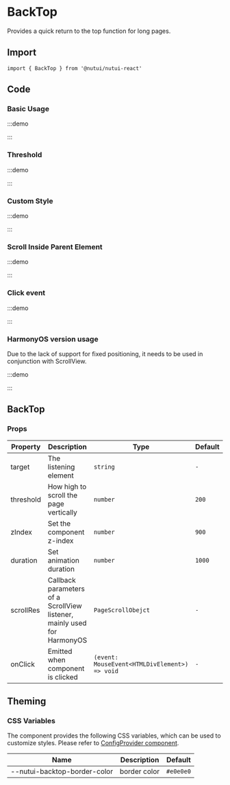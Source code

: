 # BackTop

Provides a quick return to the top function for long pages.

## Import

```tsx
import { BackTop } from '@nutui/nutui-react'
```

## Code

### Basic Usage

:::demo

<CodeBlock src='h5/demo1.tsx'></CodeBlock>

:::

### Threshold

:::demo

<CodeBlock src='h5/demo2.tsx'></CodeBlock>

:::

### Custom Style

:::demo

<CodeBlock src='h5/demo3.tsx'></CodeBlock>

:::

### Scroll Inside Parent Element

:::demo

<CodeBlock src='h5/demo4.tsx'></CodeBlock>

:::

### Click event

:::demo

<CodeBlock src='h5/demo5.tsx'></CodeBlock>

:::

### HarmonyOS version usage

Due to the lack of support for fixed positioning, it needs to be used in conjunction with ScrollView.

:::demo

<CodeBlock src='taro/demo5.tsx'></CodeBlock>

:::

## BackTop

### Props

| Property | Description | Type | Default |
| --- | --- | --- | --- |
| target | The listening element | `string` | `-` |
| threshold | How high to scroll the page vertically | `number` | `200` |
| zIndex | Set the component z-index | `number` | `900` |
| duration | Set animation duration | `number` | `1000` |
| scrollRes | Callback parameters of a ScrollView listener, mainly used for HarmonyOS | `PageScrollObejct` | `-` |
| onClick | Emitted when component is clicked | `(event: MouseEvent<HTMLDivElement>) => void` | `-` |

## Theming

### CSS Variables

The component provides the following CSS variables, which can be used to customize styles. Please refer to [ConfigProvider component](#/en-US/component/configprovider).

| Name | Description | Default |
| --- | --- | --- |
| \--nutui-backtop-border-color | border color | `#e0e0e0` |
